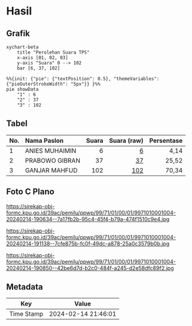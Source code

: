 # Hasil

## Grafik

```mermaid
xychart-beta
    title "Perolehan Suara TPS"
    x-axis [01, 02, 03]
    y-axis "Suara" 0 --> 102
    bar [6, 37, 102]
```

```mermaid
%%{init: {"pie": {"textPosition": 0.5}, "themeVariables": {"pieOuterStrokeWidth": "5px"}} }%%
pie showData
    "1" : 6
    "2" : 37
    "3" : 102
```

## Tabel

| No. | Nama Paslon    | Suara | Suara (raw) | Persentase |
|:--- |:-------------- | -----:| -----------:| ----------:|
| 1   | ANIES MUHAIMIN | 6     | [6][p-1]    | 4,14       |
| 2   | PRABOWO GIBRAN | 37    | [37][p-2]   | 25,52      |
| 3   | GANJAR MAHFUD  | 102   | [102][p-3]  | 70,34      |


[p-1]: https://github.com/gigit-pemilu/pemilu-2024-99-luar-negeri/blob/main/pilpres/hitung-suara/sub/99-luar-negeri/sub/71-manila-filipina/sub/01-manila-filipina/sub/0001-manila-filipina/sub/004-ksk-001/sub/paslon-1.txt
[p-2]: https://github.com/gigit-pemilu/pemilu-2024-99-luar-negeri/blob/main/pilpres/hitung-suara/sub/99-luar-negeri/sub/71-manila-filipina/sub/01-manila-filipina/sub/0001-manila-filipina/sub/004-ksk-001/sub/paslon-2.txt
[p-3]: https://github.com/gigit-pemilu/pemilu-2024-99-luar-negeri/blob/main/pilpres/hitung-suara/sub/99-luar-negeri/sub/71-manila-filipina/sub/01-manila-filipina/sub/0001-manila-filipina/sub/004-ksk-001/sub/paslon-3.txt

## Foto C Plano

https://sirekap-obj-formc.kpu.go.id/39ac/pemilu/ppwp/99/71/01/00/01/9971010001004-20240214-190634--7a17fb2b-95c4-45f4-b79a-474f1510c9e4.jpg

https://sirekap-obj-formc.kpu.go.id/39ac/pemilu/ppwp/99/71/01/00/01/9971010001004-20240214-191138--7cfe875b-fc0f-49dc-a878-25a0c3579b0b.jpg

https://sirekap-obj-formc.kpu.go.id/39ac/pemilu/ppwp/99/71/01/00/01/9971010001004-20240214-190850--42be6d7d-b2c0-484f-a245-d2e58dfc89f2.jpg


## Metadata

| Key        | Value               |
| ---------- | ------------------- |
| Time Stamp | 2024-02-14 21:46:01 |



